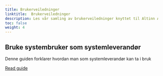 ```yaml
---
title: Brukerveiledninger
linktitle:  Brukerveiledninger
description: Les vår samling av brukerveiledninger knyttet til Altinn Autentisering.
toc: false
weight: 4
---
```



## Bruke systembruker som systemleverandør

Denne guiden forklarer hvordan man som systemleverandør kan ta i bruk 

[Read guide](systemauthentication-for-systemproviders)
